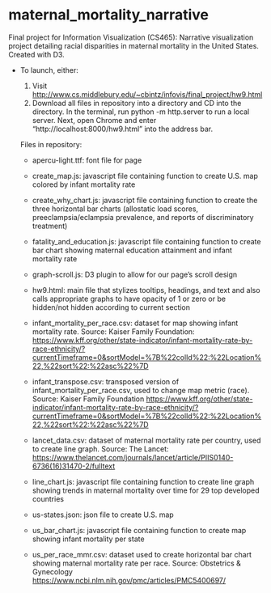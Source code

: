 # maternal_mortality_narrative
Final project for Information Visualization (CS465): Narrative visualization project detailing racial disparities in maternal mortality in the United States. Created with D3.

-  To launch, either:
    1) Visit http://www.cs.middlebury.edu/~cbintz/infovis/final_project/hw9.html
    2) Download all files in repository into a directory and CD into the directory. In the terminal, run python -m http.server to run a local server. Next, open Chrome and enter “http://localhost:8000/hw9.html” into the address bar. 
    
    Files in repository: 
    -  apercu-light.ttf: font file for page

    -  create_map.js: javascript file containing function to create U.S. map colored by infant mortality rate

    -  create_why_chart.js: javascript file containing function to create the three horizontal bar charts (allostatic load scores, preeclampsia/eclampsia prevalence, and reports of discriminatory treatment)

    -  fatality_and_education.js: javascript file containing function to create bar chart showing maternal education attainment and infant mortality rate

    -  graph-scroll.js: D3 plugin to allow for our page’s scroll design

    -  hw9.html: main file that stylizes tooltips, headings, and text and also calls appropriate graphs to have opacity of 1 or zero or be hidden/not hidden according to current section

    -  infant_mortality_per_race.csv: dataset for map showing infant mortality rate. Source: Kaiser Family Foundation: https://www.kff.org/other/state-indicator/infant-mortality-rate-by-race-ethnicity/?currentTimeframe=0&sortModel=%7B%22colId%22:%22Location%22,%22sort%22:%22asc%22%7D

    -  infant_transpose.csv: transposed version of infant_mortality_per_race.csv, used to change map metric (race). Source: Kaiser Family Foundation https://www.kff.org/other/state-indicator/infant-mortality-rate-by-race-ethnicity/?currentTimeframe=0&sortModel=%7B%22colId%22:%22Location%22,%22sort%22:%22asc%22%7D

    -  lancet_data.csv: dataset of maternal mortality rate per country, used to create line graph. Source: The Lancet: https://www.thelancet.com/journals/lancet/article/PIIS0140-6736(16)31470-2/fulltext

    -  line_chart.js: javascript file containing function to create line graph showing trends in maternal mortality over time for 29 top developed countries

    -  us-states.json: json file to create U.S. map

    -  us_bar_chart.js: javascript file containing function to create map showing infant mortality per state

    -  us_per_race_mmr.csv: dataset used to create horizontal bar chart showing maternal mortality rate per race. Source: Obstetrics & Gynecology https://www.ncbi.nlm.nih.gov/pmc/articles/PMC5400697/
